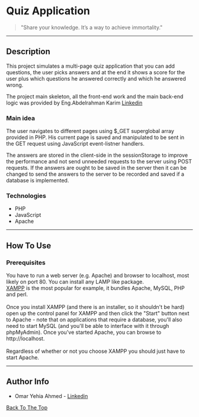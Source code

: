 # <b>Quiz Application</b>

> "Share your knowledge. It’s a way to achieve immortality."

---

## <b>Description</b>

This project simulates a multi-page quiz application that you can add questions, the user picks answers and at the end it shows a score for the user plus which questions he answered correctly and which he answered wrong.

The project main skeleton, all the front-end work and the main back-end logic was provided by Eng.Abdelrahman Karim [Linkedin](https://www.linkedin.com/in/abdel-rahman-karim-695771a8/)

### <b>Main idea</b>
The user navigates to different pages using $_GET superglobal array provided in PHP. His current page is saved and manipulated to be sent in the GET request using JavaScript event-listner handlers.

The answers are stored in the client-side in the sessionStorage to improve the performance and not send unneeded requests to the server using POST requests. If the answers are ought to be saved in the server then it can be changed to send the answers to the server to be recorded and saved if a database is implemented.


### <b>Technologies</b>

- PHP
- JavaScript
- Apache

---

## <b>How To Use</b>

### <b>Prerequisites</b>
You have to run a web server (e.g. Apache) and browser to localhost, most likely on port 80.
You can install any LAMP like package.<br> [XAMPP](https://www.apachefriends.org/index.html) is the most popular for example, it bundles Apache, MySQL, PHP and perl.<br><br>
Once you install XAMPP (and there is an installer, so it shouldn't be hard) open up the control panel for XAMPP and then click the "Start" button next to Apache - note that on applications that require a database, you'll also need to start MySQL (and you'll be able to interface with it through phpMyAdmin). Once you've started Apache, you can browse to http://localhost. <br><br>
Regardless of whether or not you choose XAMPP you should just have to start Apache.

---

## <b>Author Info</b>

- Omar Yehia Ahmed - [Linkedin](https://www.linkedin.com/in/omar-yehia94/)


[Back To The Top](#<b>Quiz_Application</b>)
